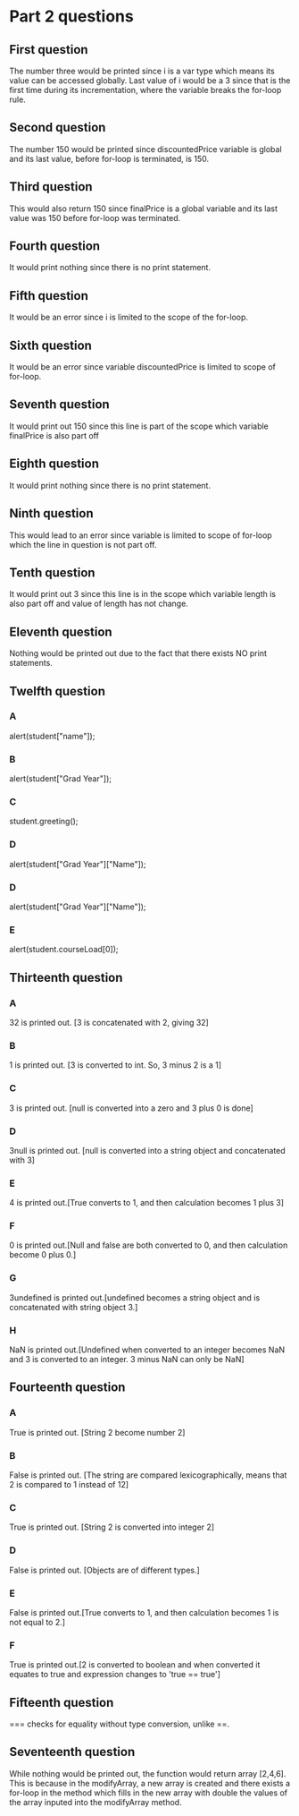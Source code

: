 # Part 2 questions

## First question
The number three would be printed since i is a var type which means its value can be accessed globally. Last value of i would be a 3 since that is the first time during its incrementation, where the variable breaks the for-loop rule.

## Second question
The number 150 would be printed since discountedPrice variable is global and its last value, before for-loop is terminated, is 150.

## Third question
This would also return 150 since finalPrice is a global variable and its last value was 150 before for-loop was terminated.

## Fourth question
It would print nothing since there is no print statement.

## Fifth question
It would be an error since i is limited to the scope of the for-loop.

## Sixth question
It would be an error since variable discountedPrice is limited to scope of for-loop.

## Seventh question
It would print out 150 since this line is part of the scope which variable finalPrice is also part off

## Eighth question
It would print nothing since there is no print statement.

## Ninth question
This would lead to an error since variable is limited to scope of for-loop which the line in question is not part off.

## Tenth question
It would print out 3 since this line is in the scope which variable length is also part off and value of length has not change.

## Eleventh question
Nothing would be printed out due to the fact that there exists NO print statements.

## Twelfth question
### A
alert(student["name"]);

### B
alert(student["Grad Year"]);

### C
student.greeting();

### D
alert(student["Grad Year"]["Name"]);

### D
alert(student["Grad Year"]["Name"]);

### E
alert(student.courseLoad[0]);

## Thirteenth question
### A
32 is printed out. [3 is concatenated with 2, giving 32]

### B
1 is printed out. [3 is converted to int. So, 3 minus 2 is a 1]

### C 
3 is printed out. [null is converted into a zero and 3 plus 0 is done]

### D
3null is printed out. [null is converted into a string object and concatenated with 3]

### E
4 is printed out.[True converts to 1, and then calculation becomes 1 plus 3]

### F
0 is printed out.[Null and false are both converted to 0, and then calculation become 0 plus 0.]

### G
3undefined is printed out.[undefined becomes a string object and is concatenated with string object 3.]

### H
NaN is printed out.[Undefined when converted to an integer becomes NaN and 3 is converted to an integer. 3 minus NaN can only be NaN]

## Fourteenth question
### A
True is printed out. [String 2 become number 2]

### B
False is printed out. [The string are compared lexicographically, means that 2 is compared to 1 instead of 12]

### C 
True is printed out. [String 2 is converted into integer 2]

### D
False is printed out. [Objects are of different types.]

### E
False is printed out.[True converts to 1, and then calculation becomes 1 is not equal to 2.]

### F
True is printed out.[2 is converted to boolean and when converted it equates to true and expression changes to 'true == true']

## Fifteenth question
=== checks for equality without type conversion, unlike ==.

## Seventeenth question
While nothing would be printed out, the function would return array [2,4,6]. This is because in the modifyArray, a new array is created and there exists a for-loop in the method which fills in the new array with double the values of the array inputed into the modifyArray method.




